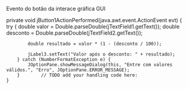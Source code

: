 Evento do botão da interace gráfica GUI

private void jButton1ActionPerformed(java.awt.event.ActionEvent evt) {                                         
        try {
            double valor = Double.parseDouble(jTextField1.getText());
            double desconto = Double.parseDouble(jTextField2.getText());

            double resultado = valor * (1 - (desconto / 100));

            jLabel3.setText("Valor após o desconto: " + resultado);
        } catch (NumberFormatException e) {
            JOptionPane.showMessageDialog(this, "Entre com valores válidos.", "Erro", JOptionPane.ERROR_MESSAGE);
        }        // TODO add your handling code here:
    }    

